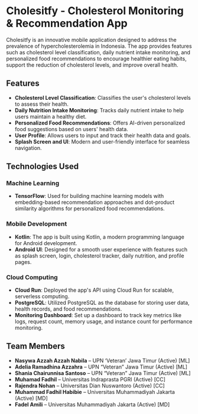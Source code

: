 # Cholesitfy - Cholesterol Monitoring & Recommendation App

Cholesitfy is an innovative mobile application designed to address the prevalence of hypercholesterolemia in Indonesia. The app provides features such as cholesterol level classification, daily nutrient intake monitoring, and personalized food recommendations to encourage healthier eating habits, support the reduction of cholesterol levels, and improve overall health.

## Features

- **Cholesterol Level Classification**: Classifies the user's cholesterol levels to assess their health.
- **Daily Nutrition Intake Monitoring**: Tracks daily nutrient intake to help users maintain a healthy diet.
- **Personalized Food Recommendations**: Offers AI-driven personalized food suggestions based on users' health data.
- **User Profile**: Allows users to input and track their health data and goals.
- **Splash Screen and UI**: Modern and user-friendly interface for seamless navigation.

## Technologies Used

### Machine Learning

- **TensorFlow**: Used for building machine learning models with embedding-based recommendation approaches and dot-product similarity algorithms for personalized food recommendations.

### Mobile Development

- **Kotlin**: The app is built using Kotlin, a modern programming language for Android development.
- **Android UI**: Designed for a smooth user experience with features such as splash screen, login, cholesterol tracker, daily nutrition, and profile pages.

### Cloud Computing

- **Cloud Run**: Deployed the app's API using Cloud Run for scalable, serverless computing.
- **PostgreSQL**: Utilized PostgreSQL as the database for storing user data, health records, and food recommendations.
- **Monitoring Dashboard**: Set up a dashboard to track key metrics like logs, request count, memory usage, and instance count for performance monitoring.

## Team Members

- **Nasywa Azzah Azzah Nabila** – UPN ‘Veteran’ Jawa Timur (Active) [ML]
- **Adelia Ramadhina Azzahra** – UPN “Veteran” Jawa Timur (Active) [ML]
- **Shania Chairunnisa Santoso** – UPN “Veteran” Jawa Timur (Active) [ML]
- **Muhamad Fadhil** – Universitas Indraprasta PGRI (Active) [CC]
- **Rajendra Nohan** – Universitas Dian Nuswantoro (Active) [CC]
- **Muhammad Fadhil Habibie** – Universitas Muhammadiyah Jakarta (Active) [MD]
- **Fadel Amili** – Universitas Muhammadiyah Jakarta (Active) [MD]
